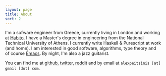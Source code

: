 ```yaml
---
layout: page
title: About
sort: 2
---
```


I'm a sofware engineer from Greece, currently living in London and working at
[Habito](https://www.habito.com/). I have a Master's degree in engineering from the National
Technical University of Athens.
I currently write Haskell & Purescript at work (and home).
I am interested in good software, algorithms, type theory and of course
[Emacs](https://github.com/alexpeits/emacs.d).
By night, I'm also a jazz guitarist.

You can find me at
[github](https://github.com/alexpeits),
[twitter](https://twitter.com/alexpeits),
[reddit](https://reddit.com/u/primitiveinds)
and by email at `alexpeitsinis [at] gmail [dot] com`.
